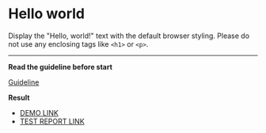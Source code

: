 # Hello world

Display the "Hello, world!" text with the default browser styling. Please do not
use any enclosing tags like `<h1>` or `<p>`.
___

**Read the guideline before start**

[Guideline](https://mate-academy.github.io/layout_task-guideline/)

**Result**

- [ DEMO LINK](https://ulyanakucherenko.github.io/layout_hello-world/) <br>
- [ TEST REPORT LINK](https://ulyanakucherenko.github.io/layout_hello-world/report/html_report/)
